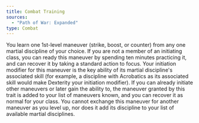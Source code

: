```yaml
---
title: Combat Training
sources:
  - "Path of War: Expanded"
type: Combat
---
```


You learn one 1st-level maneuver (strike, boost, or counter) from any one martial discipline of your choice. If you are not a member of an initiating class, you can ready this maneuver by spending ten minutes practicing it, and can recover it by taking a standard action to focus. Your initiation modifier for this maneuver is the key ability of its martial discipline's associated skill (for example, a discipline with Acrobatics as its associated skill would make Dexterity your initiation modifier). If you can already initiate other maneuvers or later gain the ability to, the maneuver granted by this trait is added to your list of maneuvers known, and you can recover it as normal for your class. You cannot exchange this maneuver for another maneuver as you level up, nor does it add its discipline to your list of available martial disciplines.
